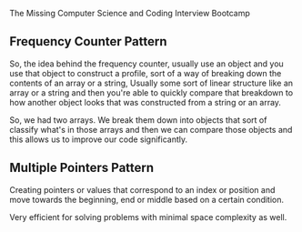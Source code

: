 The Missing Computer Science and Coding Interview Bootcamp

## Frequency Counter Pattern

So, the idea behind the frequency counter, usually use an object and you use that object to construct a profile, sort of a way of breaking down the contents of an array or a string, Usually some sort of linear structure like an array or a string and then you're able to quickly compare that breakdown to how another object looks that was constructed from a string or an array.

So, we had two arrays. We break them down into objects that sort of classify what's in those arrays and then we can compare those objects and this allows us to improve our code significantly.

## Multiple Pointers Pattern

Creating pointers or values that correspond to an index or position and move towards the beginning, end or middle based on a certain condition.

Very efficient for solving problems with minimal space complexity as well.